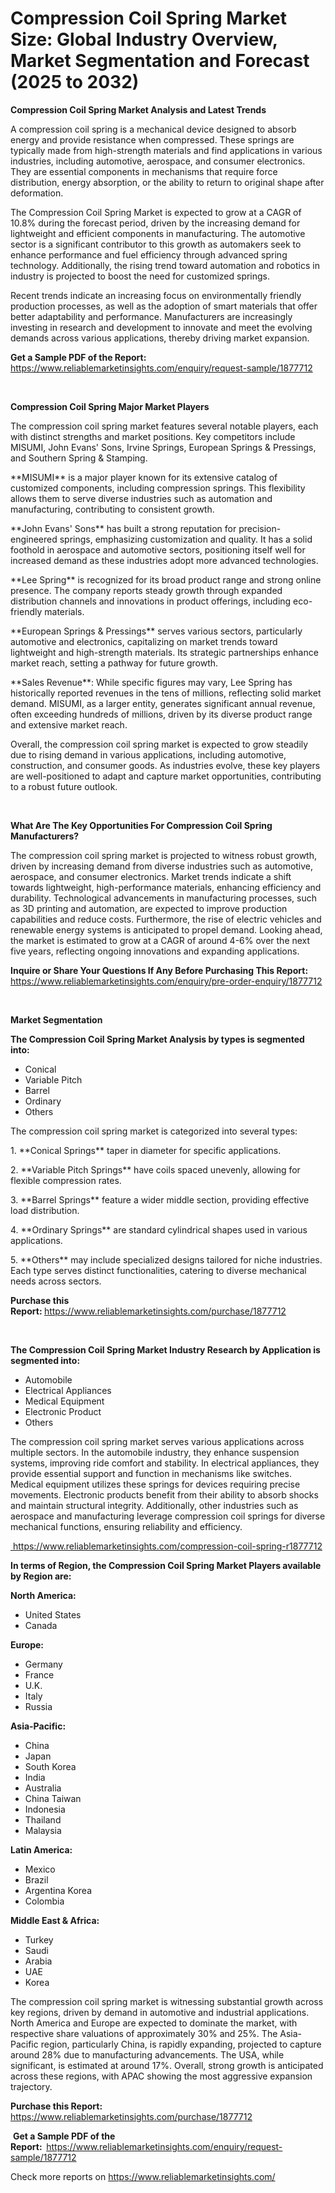 <p><h1>Compression Coil Spring Market Size: Global Industry Overview, Market Segmentation and Forecast (2025 to 2032)</h1></p><p><strong>Compression Coil Spring Market Analysis and Latest Trends</strong></p>
<p><p>A compression coil spring is a mechanical device designed to absorb energy and provide resistance when compressed. These springs are typically made from high-strength materials and find applications in various industries, including automotive, aerospace, and consumer electronics. They are essential components in mechanisms that require force distribution, energy absorption, or the ability to return to original shape after deformation.</p><p>The Compression Coil Spring Market is expected to grow at a CAGR of 10.8% during the forecast period, driven by the increasing demand for lightweight and efficient components in manufacturing. The automotive sector is a significant contributor to this growth as automakers seek to enhance performance and fuel efficiency through advanced spring technology. Additionally, the rising trend toward automation and robotics in industry is projected to boost the need for customized springs.</p><p>Recent trends indicate an increasing focus on environmentally friendly production processes, as well as the adoption of smart materials that offer better adaptability and performance. Manufacturers are increasingly investing in research and development to innovate and meet the evolving demands across various applications, thereby driving market expansion.</p></p>
<p><strong>Get a Sample PDF of the Report:&nbsp;</strong> <a href="https://www.reliablemarketinsights.com/enquiry/request-sample/1877712?utm_campaign=3295&utm_medium=2&utm_source=Github&utm_content=ia&utm_term=11042025&utm_id=compression-coil-spring">https://www.reliablemarketinsights.com/enquiry/request-sample/1877712</a></p>
<p>&nbsp;</p>
<p><strong>Compression Coil Spring Major Market Players</strong></p>
<p><p>The compression coil spring market features several notable players, each with distinct strengths and market positions. Key competitors include MISUMI, John Evans' Sons, Irvine Springs, European Springs & Pressings, and Southern Spring & Stamping. </p><p>**MISUMI** is a major player known for its extensive catalog of customized components, including compression springs. This flexibility allows them to serve diverse industries such as automation and manufacturing, contributing to consistent growth. </p><p>**John Evans' Sons** has built a strong reputation for precision-engineered springs, emphasizing customization and quality. It has a solid foothold in aerospace and automotive sectors, positioning itself well for increased demand as these industries adopt more advanced technologies.</p><p>**Lee Spring** is recognized for its broad product range and strong online presence. The company reports steady growth through expanded distribution channels and innovations in product offerings, including eco-friendly materials. </p><p>**European Springs & Pressings** serves various sectors, particularly automotive and electronics, capitalizing on market trends toward lightweight and high-strength materials. Its strategic partnerships enhance market reach, setting a pathway for future growth.</p><p>**Sales Revenue**: While specific figures may vary, Lee Spring has historically reported revenues in the tens of millions, reflecting solid market demand. MISUMI, as a larger entity, generates significant annual revenue, often exceeding hundreds of millions, driven by its diverse product range and extensive market reach. </p><p>Overall, the compression coil spring market is expected to grow steadily due to rising demand in various applications, including automotive, construction, and consumer goods. As industries evolve, these key players are well-positioned to adapt and capture market opportunities, contributing to a robust future outlook.</p></p>
<p>&nbsp;</p>
<p><strong>What Are The Key Opportunities For Compression Coil Spring Manufacturers?</strong></p>
<p><p>The compression coil spring market is projected to witness robust growth, driven by increasing demand from diverse industries such as automotive, aerospace, and consumer electronics. Market trends indicate a shift towards lightweight, high-performance materials, enhancing efficiency and durability. Technological advancements in manufacturing processes, such as 3D printing and automation, are expected to improve production capabilities and reduce costs. Furthermore, the rise of electric vehicles and renewable energy systems is anticipated to propel demand. Looking ahead, the market is estimated to grow at a CAGR of around 4-6% over the next five years, reflecting ongoing innovations and expanding applications.</p></p>
<p><strong>Inquire or Share Your Questions If Any Before Purchasing This Report:</strong> <a href="https://www.reliablemarketinsights.com/enquiry/pre-order-enquiry/1877712?utm_campaign=3295&utm_medium=2&utm_source=Github&utm_content=ia&utm_term=11042025&utm_id=compression-coil-spring">https://www.reliablemarketinsights.com/enquiry/pre-order-enquiry/1877712</a></p>
<p>&nbsp;</p>
<p><strong>Market Segmentation</strong></p>
<p><strong>The Compression Coil Spring Market Analysis by types is segmented into:</strong></p>
<p><ul><li>Conical</li><li>Variable Pitch</li><li>Barrel</li><li>Ordinary</li><li>Others</li></ul></p>
<p><p>The compression coil spring market is categorized into several types: </p><p>1. **Conical Springs** taper in diameter for specific applications. </p><p>2. **Variable Pitch Springs** have coils spaced unevenly, allowing for flexible compression rates. </p><p>3. **Barrel Springs** feature a wider middle section, providing effective load distribution. </p><p>4. **Ordinary Springs** are standard cylindrical shapes used in various applications. </p><p>5. **Others** may include specialized designs tailored for niche industries. Each type serves distinct functionalities, catering to diverse mechanical needs across sectors.</p></p>
<p><strong>Purchase this Report:&nbsp;</strong><a href="https://www.reliablemarketinsights.com/purchase/1877712?utm_campaign=3295&utm_medium=2&utm_source=Github&utm_content=ia&utm_term=11042025&utm_id=compression-coil-spring">https://www.reliablemarketinsights.com/purchase/1877712</a></p>
<p>&nbsp;</p>
<p><strong>The Compression Coil Spring Market Industry Research by Application is segmented into:</strong></p>
<p><ul><li>Automobile</li><li>Electrical Appliances</li><li>Medical Equipment</li><li>Electronic Product</li><li>Others</li></ul></p>
<p><p>The compression coil spring market serves various applications across multiple sectors. In the automobile industry, they enhance suspension systems, improving ride comfort and stability. In electrical appliances, they provide essential support and function in mechanisms like switches. Medical equipment utilizes these springs for devices requiring precise movements. Electronic products benefit from their ability to absorb shocks and maintain structural integrity. Additionally, other industries such as aerospace and manufacturing leverage compression coil springs for diverse mechanical functions, ensuring reliability and efficiency.</p></p>
<p><a href="https://www.reliablemarketinsights.com/compression-coil-spring-r1877712?utm_campaign=3295&utm_medium=2&utm_source=Github&utm_content=ia&utm_term=11042025&utm_id=compression-coil-spring">&nbsp;https://www.reliablemarketinsights.com/compression-coil-spring-r1877712</a></p>
<p><strong>In terms of Region, the Compression Coil Spring Market Players available by Region are:</strong></p>
<p>
    <p> <strong> North America: </strong>
        <ul>
            <li>United States</li>
            <li>Canada</li>
        </ul>
        </p> 
    <p> <strong> Europe: </strong>
        <ul>
            <li>Germany</li>
            <li>France</li>
            <li>U.K.</li>
            <li>Italy</li>
            <li>Russia</li>
        </ul>
        </p> 
    <p> <strong> Asia-Pacific: </strong>
        <ul>
            <li>China</li>
            <li>Japan</li>
            <li>South Korea</li>
            <li>India</li>
            <li>Australia</li>
            <li>China Taiwan</li>
            <li>Indonesia</li>
            <li>Thailand</li>
            <li>Malaysia</li>
        </ul>
        </p> 
    <p> <strong> Latin America: </strong>
        <ul>
            <li>Mexico</li>
            <li>Brazil</li>
            <li>Argentina Korea</li>
            <li>Colombia</li>
        </ul>
        </p> 
    <p> <strong> Middle East & Africa: </strong>
        <ul>
            <li>Turkey</li>
            <li>Saudi</li>
            <li>Arabia</li>
            <li>UAE</li>
            <li>Korea</li>
        </ul>
    </p>
    </p>
<p><p>The compression coil spring market is witnessing substantial growth across key regions, driven by demand in automotive and industrial applications. North America and Europe are expected to dominate the market, with respective share valuations of approximately 30% and 25%. The Asia-Pacific region, particularly China, is rapidly expanding, projected to capture around 28% due to manufacturing advancements. The USA, while significant, is estimated at around 17%. Overall, strong growth is anticipated across these regions, with APAC showing the most aggressive expansion trajectory.</p></p>
<p><strong>Purchase this Report: </strong><a href="https://www.reliablemarketinsights.com/purchase/1877712?utm_campaign=3295&utm_medium=2&utm_source=Github&utm_content=ia&utm_term=11042025&utm_id=compression-coil-spring">https://www.reliablemarketinsights.com/purchase/1877712</a></p>
<p>&nbsp;<strong>Get a Sample PDF of the Report:&nbsp;&nbsp;</strong><a href="https://www.reliablemarketinsights.com/enquiry/request-sample/1877712?utm_campaign=3295&utm_medium=2&utm_source=Github&utm_content=ia&utm_term=11042025&utm_id=compression-coil-spring">https://www.reliablemarketinsights.com/enquiry/request-sample/1877712</a></p>
<p><strong></strong></p>
<p>Check more reports on <a href="https://www.reliablemarketinsights.com/?utm_campaign=3295&utm_medium=2&utm_source=Github&utm_content=ia&utm_term=11042025&utm_id=compression-coil-spring">https://www.reliablemarketinsights.com/</a></p>